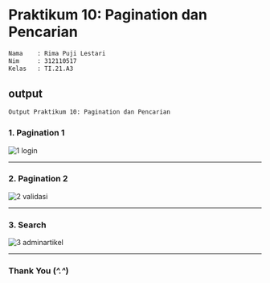 # Praktikum 10: Pagination dan Pencarian

```bash
Nama    : Rima Puji Lestari
Nim     : 312110517
Kelas   : TI.21.A3
```

## output

```bash
Output Praktikum 10: Pagination dan Pencarian
```

### 1. Pagination 1

![1 login](https://github.com/rimapuji/praktikum9_pweb2/assets/118242692/7876481c-639e-429b-bfaa-fa796ab0001f)

<hr>

### 2. Pagination 2

![2 validasi](https://github.com/rimapuji/praktikum9_pweb2/assets/118242692/affbe559-12d7-425a-9550-a5365ce76112)

<hr>

### 3. Search

![3 adminartikel](https://github.com/rimapuji/praktikum9_pweb2/assets/118242692/a13e2a52-460c-41de-845d-883c8bbf9c6d)

<hr>

### Thank You (_^.^_)
